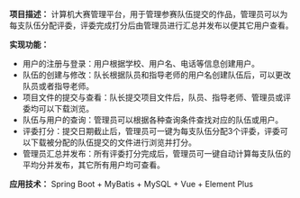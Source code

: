 **项目描述：** 计算机大赛管理平台，用于管理参赛队伍提交的作品，管理员可以为每支队伍分配评委，评委完成打分后由管理员进行汇总并发布以便其它用户查看。

**实现功能：**

- 用户的注册与登录：用户根据学校、用户名、电话等信息创建用户。
- 队伍的创建与修改：队长根据队员和指导老师的用户名创建队伍后，可以更改队员或者指导老师。
- 项目文件的提交与查看：队长提交项目文件后，队员、指导老师、管理员或评委均可以下载浏览。
- 队伍与用户的查询：管理员可以根据各种查询条件查找对应的队伍或用户。
- 评委打分：提交日期截止后，管理员可一键为每支队伍分配3个评委，评委可以下载被分配的队伍提交的文件进行浏览并打分。
- 管理员汇总并发布：所有评委打分完成后，管理员可一键自动计算每支队伍的平均分并发布，其它所有用户均可查看。

**应用技术：** Spring Boot + MyBatis + MySQL + Vue + Element Plus

 
